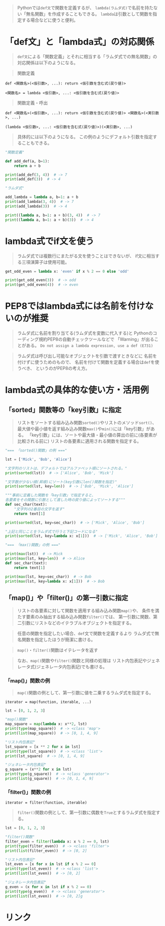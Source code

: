 > Pythonでは`def文`で関数を定義するが、
  `lambda(ラムダ式)`で名前を持たない「無名関数」を作成することもできる。
> `lambda`は引数として関数を指定する場合などに使うと便利。

# 「def文」と「lambda式」の対応関係

> `def文`による「関数定義」とそれに相当する「ラムダ式での無名関数」の
  対応関係は以下のようになる。


> 関数定義

`def <関数名>(<仮引数>, ...):
    return <仮引数を含む式(戻り値)>`

`<関数名> = lambda <仮引数>, ...: <仮引数を含む式(戻り値)>`

> 関数定義・呼出

`def <関数名>(<仮引数>, ...):
    return <仮引数を含む式(戻り値)>
<関数名>(<実引数>, ...)`

`(lambda <仮引数>, ...: <仮引数を含む式(戻り値)>)(<実引数>, ...)`


> 具体的には以下のようになる。
  この例のようにデフォルト引数を指定することもできる。

```python
"関数定義"

def add_def(a, b=1):
    return a + b

print(add_def(3, 4))  # -> 7
print(add_def(3))  # -> 4

"ラムダ式"

add_lambda = lambda a, b=1: a + b
print(add_lambda(3, 4))  # -> 7
print(add_lambda(3))  # -> 4

print((lambda a, b=1: a + b)(3, 4))  # -> 7
print((lambda a, b=1: a + b)(3))  # -> 4
```

# lambda式でif文を使う

> ラムダ式では複数行にまたがる文を使うことはできないが、
  if文に相当する三項演算子は使用可能。

```python
get_odd_even = lambda x: 'even' if x % 2 == 0 else 'odd'

print(get_odd_even(3))  # -> odd
print(get_odd_even(4))  # -> even
```

# PEP8ではlambda式には名前を付けないのが推奨

> ラムダ式に名前を割り当てる(ラムダ式を変数に代入する)と
  Pythonのコーディング規約PEP8の自動チェックツールなどで
  「Warning」が出ることがある。
  `Do not assign a lambda expression, use a def (E731)`

> ラムダ式は呼び出し可能なオブジェクトを引数で渡すときなどに
  名前を付けずに使うためのもので、
  名前を付けて関数を定義する場合は`def`を使うべき、
  というのがPEP8の考え方。

# lambda式の具体的な使い方・活用例

## 「sorted」関数等の「key引数」に指定

> リストをソートする組み込み関数`sorted()`やリストのメソッド`sort()`、
  最大値や最小値を返す組み込み関数`max()`や`min()`には「key引数」がある。
> 「key引数」には、ソートや最大値・最小値の算出の前に(各要素が比較される前に)
  リストの各要素に適用される関数を指定する。

```python
"=== 「sorted()関数」の例 ==="

lst = ['Mick', 'Bob', 'Alice']

"文字列のリストは、デフォルトではアルファベット順にソートされる。"
print(sorted(lst))  # -> ['Alice', 'Bob', 'Mick']

"文字数が少ない順(昇順)にソート(key引数にlen()関数を指定)"
print(sorted(lst, key=len))  # -> ['Bob', 'Mick', 'Alice']

"""事前に定義した関数を「key引数」で指定すると、
各要素をその関数に引数として渡した時の戻り値によってソートする"""
def sec_char(text):
    "文字列の2番目の文字を返す"
    return text[1]

print(sorted(lst, key=sec_char))  # -> ['Mick', 'Alice', 'Bob']

"上記と同じことをラムダ式で行うと下記コードになる"
print(sorted(lst, key=lambda x: x[1]))  # -> ['Mick', 'Alice', 'Bob']

"=== 「max()関数」の例 ==="

print(max(lst))  # -> Mick
print(max(lst, key=len))  # -> Alice
def sec_char(text):
    return text[1]

print(max(lst, key=sec_char))  # -> Bob
print(max(lst, key=lambda x: x[1]))  # -> Bob
```

## 「map()」や「filter()」の第一引数に指定

> リストの各要素に対して関数を適用する組み込み関数`map()`や、
  条件を満たす要素のみ抽出する組み込み関数`filter()`では、
  第一引数に関数、第二引数にリストなどのイテラブルオブジェクトを指定する。

> 任意の関数を指定したい場合、`def`文で関数を定義するより
  ラムダ式で無名関数を指定したほうが簡潔に書ける。

> `map()`・`filter()`関数はイテレータを返す

> なお、`map()`関数や`filter()`関数と同様の処理は
  リスト内包表記やジェネレータ式(ジェネレータ内包表記)でも書ける。

### 「map()」関数の例

> `map()`関数の例として、第一引数に値を二乗するラムダ式を指定する。

`iterator = map(function, iterable, ...)`

```python
lst = [0, 1, 2, 3]

"map()関数"
map_square = map(lambda x: x**2, lst)
print(type(map_square))  # -> <class 'map'>
print(list(map_square))  # -> [0, 1, 4, 9]

"リスト内包表記"
lst_square = [x ** 2 for x in lst] 
print(type(lst_square))  # -> <class 'list'>
print(lst_square)  # -> [0, 1, 4, 9]

"ジェネレータ内包表記"
g_square = (x**2 for x in lst)
print(type(g_square))  # -> <class 'generator'>
print(list(g_square))  # -> [0, 1, 4, 9]
```

### 「filter()」関数の例

`iterator = filter(function, iterable)`

> `filter()`関数の例として、第一引数に偶数を`True`とするラムダ式を指定する。

```python
lst = [0, 1, 2, 3]

"filter()関数"
filter_even = filter(lambda x: x % 2 == 0, lst)
print(type(filter_even))  # -> <class 'filter'>
print(list(filter_even))  # -> [0, 2]

"リスト内包表記"
lst_even = [x for x in lst if x % 2 == 0]
print(type(lst_even))  # -> <class 'list'>
print(list(lst_even))  # -> [0, 2]

"ジェネレータ内包表記"
g_even = (x for x in lst if x % 2 == 0)
print(type(g_even))  # -> <class 'generator'>
print(list(lst_even))  # -> [0, 2]g
```

# リンク

[](https://note.nkmk.me/python-lambda-usage/)
